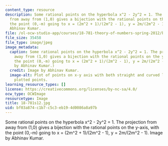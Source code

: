 ```yaml
---
content_type: resource
description: Some rational points on the hyperbola x^2 - 2y^2 = 1. The projection
  from away from (1,0) gives a bijection with the rational points on the y-axis, with
  the point (0,-m) going to x = (2m^2 + 1)/(2m^2 - 1), y = 2m/(2m^2 - 1). Image by
  Abhinav Kumar.
file: /ol-ocw-studio-app/courses/18-781-theory-of-numbers-spring-2012/bf03a874c1b7c5c3eb194d0086a8a97b_18-781s12.jpg
file_size: 35458
file_type: image/jpeg
image_metadata:
  caption: Some rational points on the hyperbola x^2 - 2y^2 = 1. The projection from
    away from (1,0) gives a bijection with the rational points on the y-axis, with
    the point (0,-m) going to x = (2m^2 + 1)/(2m^2 - 1), y = 2m/(2m^2 - 1). (Image
    by Abhinav Kumar.)
  credit: Image by Abhinav Kumar.
  image-alt: Plot of points on x-y axis with both straight and curved lines connecting
    plotted points.
learning_resource_types: []
license: https://creativecommons.org/licenses/by-nc-sa/4.0/
ocw_type: OCWImage
resourcetype: Image
title: 18-781s12.jpg
uid: bf03a874-c1b7-c5c3-eb19-4d0086a8a97b
---
```

Some rational points on the hyperbola x^2 - 2y^2 = 1. The projection from away from (1,0) gives a bijection with the rational points on the y-axis, with the point (0,-m) going to x = (2m^2 + 1)/(2m^2 - 1), y = 2m/(2m^2 - 1). Image by Abhinav Kumar.